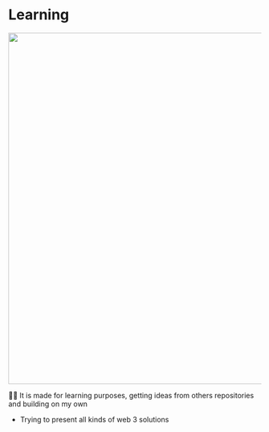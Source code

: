# Learning
<div align="left"><img src="https://i.gifer.com/origin/24/2423c0a0c791b625943591392c434b91.gif" width="700"></div>

🐱‍👤 It is made for learning purposes, getting ideas from others repositories and building on my own
- Trying to present all kinds of web 3 solutions

